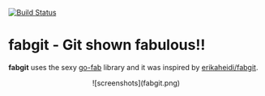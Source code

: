 [![Build Status](https://travis-ci.org/ympons/fabgit.png?branch=master)](https://travis-ci.org/ympons/fabgit)

fabgit - Git shown fabulous!!
=======================================

<strong>fabgit</strong> uses the sexy [go-fab](https://github.com/ympons/go-fab) library and it was inspired by [erikaheidi/fabgit](https://github.com/erikaheidi/fabgit).

<center>
    ![screenshots](fabgit.png)
</center>
